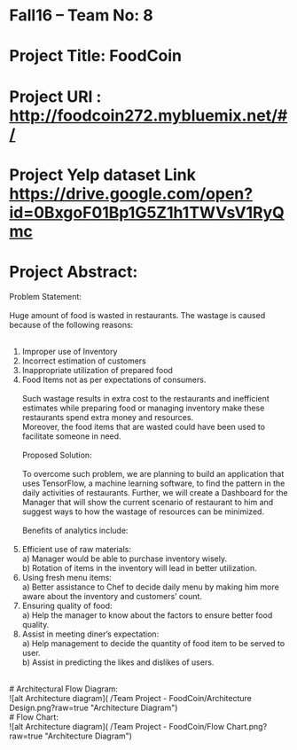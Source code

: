 # Fall16 – Team No: 8

# Project Title: FoodCoin
# Project URl : http://foodcoin272.mybluemix.net/#/ 
# Project Yelp dataset Link https://drive.google.com/open?id=0BxgoF01Bp1G5Z1h1TWVsV1RyQmc
# Project Abstract:

Problem Statement:<br /><br />
Huge amount of food is wasted in restaurants. The wastage is caused because of the following reasons:<br /><br />
1) Improper use of Inventory<br />
2) Incorrect estimation of customers<br />
3) Inappropriate utilization of prepared food<br />
4) Food Items not as per expectations of consumers.<br /><br />
Such wastage results in extra cost to the restaurants and inefficient estimates while preparing food or managing inventory make these restaurants spend extra money and resources.<br />
Moreover, the food items that are wasted could have been used to facilitate someone in need.<br /><br />
Proposed Solution:<br /><br />
To overcome such problem, we are planning to build an application that uses TensorFlow, a machine learning software, to find the pattern in the daily activities of restaurants. Further, we will create a Dashboard for the Manager that will show the current scenario of restaurant to him and suggest ways to how the wastage of resources can be minimized.<br /><br />
Benefits of analytics include:<br /><br />
1) Efficient use of raw materials:<br />
    a) Manager would be able to purchase inventory wisely.<br />
    b) Rotation of items in the inventory will lead in better utilization.<br />
2) Using fresh menu items:<br />
    a) Better assistance to Chef to decide daily menu by making him more aware about the inventory and customers’ count.<br />
3) Ensuring quality of food:<br />
    a) Help the manager to know about the factors to ensure better food quality.<br />
4) Assist in meeting diner’s expectation:<br />
    a) Help management to decide the quantity of food item to be served to user.<br />
    b) Assist in predicting the likes and dislikes of users.<br />
<br />
# Architectural Flow Diagram:<br />
![alt Architecture diagram]( /Team Project - FoodCoin/Architecture Design.png?raw=true "Architecture Diagram")

<br />
# Flow Chart:<br />
![alt Architecture diagram]( /Team Project - FoodCoin/Flow Chart.png?raw=true "Architecture Diagram")


